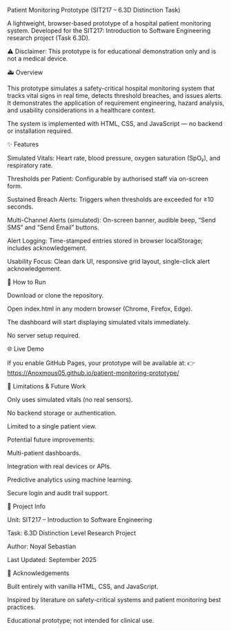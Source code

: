 Patient Monitoring Prototype (SIT217 – 6.3D Distinction Task)

A lightweight, browser-based prototype of a hospital patient monitoring system.
Developed for the SIT217: Introduction to Software Engineering research project (Task 6.3D).

⚠️ Disclaimer: This prototype is for educational demonstration only and is not a medical device.

🚑 Overview

This prototype simulates a safety-critical hospital monitoring system that tracks vital signs in real time, detects threshold breaches, and issues alerts. It demonstrates the application of requirement engineering, hazard analysis, and usability considerations in a healthcare context.

The system is implemented with HTML, CSS, and JavaScript — no backend or installation required.

✨ Features

Simulated Vitals: Heart rate, blood pressure, oxygen saturation (SpO₂), and respiratory rate.

Thresholds per Patient: Configurable by authorised staff via on-screen form.

Sustained Breach Alerts: Triggers when thresholds are exceeded for ≥10 seconds.

Multi-Channel Alerts (simulated): On-screen banner, audible beep, “Send SMS” and “Send Email” buttons.

Alert Logging: Time-stamped entries stored in browser localStorage; includes acknowledgement.

Usability Focus: Clean dark UI, responsive grid layout, single-click alert acknowledgement.



🚀 How to Run

Download or clone the repository.

Open index.html in any modern browser (Chrome, Firefox, Edge).

The dashboard will start displaying simulated vitals immediately.

No server setup required.

🌐 Live Demo

If you enable GitHub Pages, your prototype will be available at:
👉 https://Anoxmous05.github.io/patient-monitoring-prototype/

🔧 Limitations & Future Work

Only uses simulated vitals (no real sensors).

No backend storage or authentication.

Limited to a single patient view.

Potential future improvements:

Multi-patient dashboards.

Integration with real devices or APIs.

Predictive analytics using machine learning.

Secure login and audit trail support.

📅 Project Info

Unit: SIT217 – Introduction to Software Engineering

Task: 6.3D Distinction Level Research Project

Author: Noyal Sebastian

Last Updated: September 2025

🙏 Acknowledgements

Built entirely with vanilla HTML, CSS, and JavaScript.

Inspired by literature on safety-critical systems and patient monitoring best practices.

Educational prototype; not intended for clinical use.
